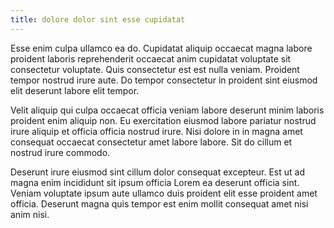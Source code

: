 ```yaml
---
title: dolore dolor sint esse cupidatat
---
```


Esse enim culpa ullamco ea do. Cupidatat aliquip occaecat magna labore proident laboris reprehenderit occaecat anim cupidatat voluptate sit consectetur voluptate. Quis consectetur est est nulla veniam. Proident tempor nostrud irure aute. Do tempor consectetur in proident sint eiusmod elit deserunt labore elit tempor.

Velit aliquip qui culpa occaecat officia veniam labore deserunt minim laboris proident enim aliquip non. Eu exercitation eiusmod labore pariatur nostrud irure aliquip et officia officia nostrud irure. Nisi dolore in in magna amet consequat occaecat consectetur amet labore labore. Sit do cillum et nostrud irure commodo.

Deserunt irure eiusmod sint cillum dolor consequat excepteur. Est ut ad magna enim incididunt sit ipsum officia Lorem ea deserunt officia sint. Veniam voluptate ipsum aute ullamco duis proident elit esse proident amet officia. Deserunt magna quis tempor est enim mollit consequat amet nisi anim nisi.